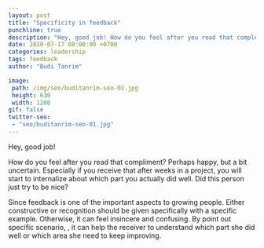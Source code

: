 ```yaml
---
layout: post
title: "Specificity in feedback"
punchline: true
description: "Hey, good job! How do you feel after you read that complementary? Perhaps happy, but a bit uncertain."
date: 2020-07-17 08:00:00 +0700
categories: leadership
tags: feedback
author: "Budi Tanrim"

image:
 path: /img/seo/buditanrim-seo-01.jpg
 height: 630
 width: 1200
gif: false
twitter-seo: 
 - "seo/buditanrim-seo-01.jpg"
---
```


Hey, good job!

How do you feel after you read that compliment? Perhaps happy, but a bit uncertain. Especially if you receive that after weeks in a project, you will start to internalize about which part you actually did well. Did this person just try to be nice?

Since feedback is one of the important aspects to growing people. Either constructive or recognition should be given specifically with a specific example. Otherwise, it can feel insincere and confusing. By point out specific scenario, , it can help the receiver to understand which part she did well or which area she need to keep improving.

